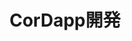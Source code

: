 ---
title: "CorDapp開発"
linkTitle: "CorDapp開発"
weight: 2
exclude_search: true
description: >
  CorDapp development
---